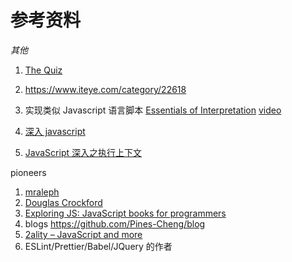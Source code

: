 # 参考资料

_其他_

1. [The Quiz](http://dmitrysoshnikov.com/ecmascript/the-quiz/)
1. https://www.iteye.com/category/22618
1. 实现类似 Javascript 语言脚本 [Essentials of Interpretation](http://dmitrysoshnikov.com/courses/essentials-of-interpretation/) [video](https://www.bilibili.com/video/BV1Z34y1C77r)

1. [深入 javascript](https://juejin.im/post/59278e312f301e006c2e1510)
1. [JavaScript 深入之执行上下文](https://github.com/mqyqingfeng/Blog/issues/8)

pioneers

1. [mraleph](https://mrale.ph/)
1. [Douglas Crockford](http://crockford.com/javascript/)
1. [Exploring JS: JavaScript books for programmers](https://exploringjs.com/index.html)
1. blogs https://github.com/Pines-Cheng/blog
1. [2ality – JavaScript and more](https://2ality.com/)
1. ESLint/Prettier/Babel/JQuery 的作者
